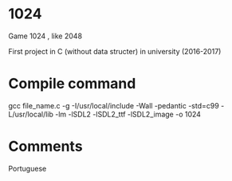 # 1024
Game 1024 , like 2048

First project in C (without data structer) in university (2016-2017)

# Compile command
gcc file_name.c -g -I/usr/local/include -Wall -pedantic -std=c99 -L/usr/local/lib -lm -lSDL2 -lSDL2_ttf -lSDL2_image -o 1024

# Comments
Portuguese
